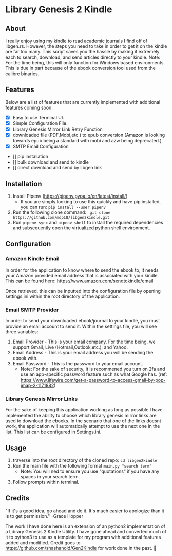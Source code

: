 # Library Genesis 2 Kindle

## About
I really enjoy using my kindle to read academic journals I find off of libgen.rs. However, the steps you need to take in order to get it on the kindle are far too many. This script saves you the hassle by making it extremely each to search, download, and send articles directly to your kindle.
Note: For the time being, this will only function for Windows based environments. This is due in part because of the ebook conversion tool used from the calibre binaries.

## Features
Below are a list of features that are currently implemented with additional features coming soon.
- [x] Easy to use Terminal UI.
- [x] Simple Configuration File.
- [x] Library Genesis Mirror Link Retry Function
- [x] downloaded file (PDF,Mobi,etc.) to epub conversion (Amazon is looking towards epub being a standard with mobi and azw being deprecated.)
- [x] SMTP Email Configuration
- [] pip installation
- [] bulk download and send to kindle
- [] direct download and send by libgen link



## Installation
1. Install Pipenv (https://pipenv.pypa.io/en/latest/install/)
    - If you are simply looking to use this quickly and have pip installed, you can run: ```pip install --user pipenv```
2. Run the following clone command: ``` git clone https://github.com/mdp18/libgen2kindle.git```
3. Run ```pipenv sync``` and ```pipenv shell``` to install the required dependencies and subsequently open the virtualized python shell environment.

## Configuration
### Amazon Kindle Email
In order for the application to know where to send the ebook to, it needs your Amazon provided email address that is associated with your kindle. This can be found here: https://www.amazon.com/sendtokindle/email

Once retrieved, this can be inputted into the configuration file by opening settings.ini within the root directory of the application.
### Email SMTP Provider
In order to send your downloaded ebook/journal to your kindle, you must provide an email account to send it. Within the settings file, you will see three variables:
1. Email Provider - This is your email company. For the time being, we support Gmail, Live (Hotmail,Outlook,etc.), and Yahoo.
2. Email Address - This is your email address you will be sending the ebook with.
3. Email Password - This is the password to your email account.
    - Note: For the sake of security, it is recommened you turn on 2fa and use an app-specific password feature such as what Google has. (ref: https://www.lifewire.com/get-a-password-to-access-gmail-by-pop-imap-2-1171882)
### Library Genesis Mirror Links
For the sake of keeping this application working as long as possible I have implemented the ability to choose which library genesis mirror links are used to download the ebooks. In the scenario that one of the links doesnt work, the application will automatically attempt to use the next one in the list. This list can be configured in Settings.ini.

## Usage
1. traverse into the root directory of the cloned repo: ``` cd libgen2kindle ```
2. Run the main file with the following format ```main.py "search term"```
    - Note: You will ned to ensure you use "quotations" if you have any spaces in your search term.
3. Follow prompts within terminal.

## Credits

"If it's a good idea, go ahead and do it. It's much easier to apologize than it is to get permission."
-Grace Hopper

The work I have done here is an extension of an python2 implementation of a Library Genesis 2 Kindle Utility. I have gone ahead and converted much of it to python3 to use as a template for my program with additional features added and modified. Credit goes to https://github.com/shashanoid/Gen2Kindle for work done in the past. :tada: